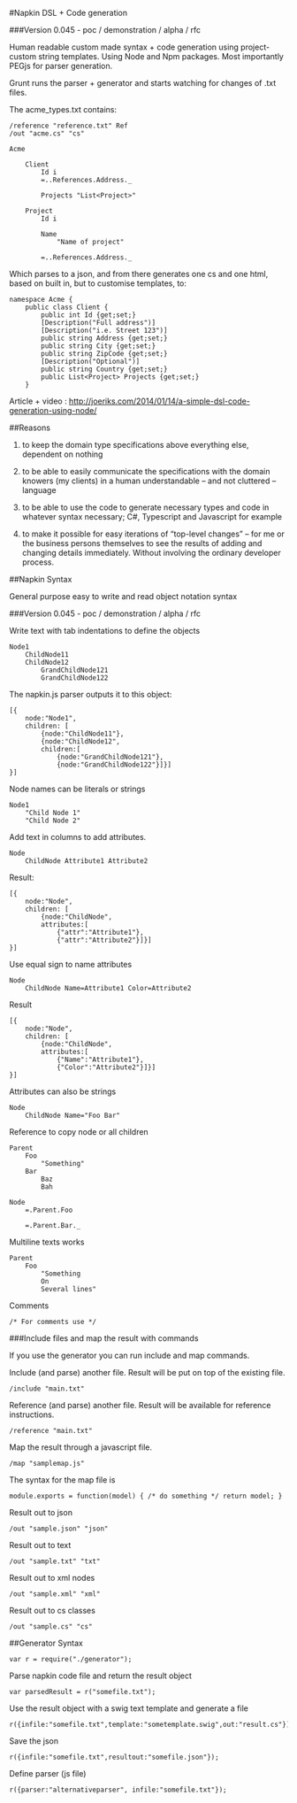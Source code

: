 #Napkin DSL + Code generation

###Version 0.045 - poc / demonstration / alpha / rfc

Human readable custom made syntax + code generation using project-custom string templates. Using Node and Npm packages. Most importantly PEGjs for parser generation. 

Grunt runs the parser + generator and starts watching for changes of .txt files.

The acme_types.txt contains:


	/reference "reference.txt" Ref
	/out "acme.cs" "cs"

	Acme

		Client
			Id i
			=..References.Address._  

			Projects "List<Project>" 

		Project
			Id i

			Name
				"Name of project"

			=..References.Address._
					

Which parses to a json, and from there generates one cs and one html, based on built in, but to customise templates, to:

	namespace Acme {
		public class Client {
			public int Id {get;set;}
			[Description("Full address")]
			[Description("i.e. Street 123")]
			public string Address {get;set;}
			public string City {get;set;}
			public string ZipCode {get;set;}
			[Description("Optional")]
			public string Country {get;set;}
			public List<Project> Projects {get;set;}
		}
					
Article + video : http://joeriks.com/2014/01/14/a-simple-dsl-code-generation-using-node/

##Reasons

1) to keep the domain type specifications above everything else, dependent on nothing

2) to be able to easily communicate the specifications with the domain knowers (my clients) in a human understandable – and not cluttered – language

3) to be able to use the code to generate necessary types and code in whatever syntax necessary; C#, Typescript and Javascript for example

4) to make it possible for easy iterations of “top-level changes” – for me or the business persons themselves to see the results of adding and changing details immediately. Without involving the ordinary developer process.

##Napkin Syntax

General purpose easy to write and read object notation syntax

###Version 0.045 - poc / demonstration / alpha / rfc

Write text with tab indentations to define the objects

	Node1
		ChildNode11
		ChildNode12
			GrandChildNode121
			GrandChildNode122

The napkin.js parser outputs it to this object:

	[{
		node:"Node1",
		children: [
			{node:"ChildNode11"},
			{node:"ChildNode12",
			children:[
				{node:"GrandChildNode121"},
				{node:"GrandChildNode122"}]}]
	}]

Node names can be literals or strings

	Node1
		"Child Node 1"
		"Child Node 2"

Add text in columns to add attributes.

	Node
		ChildNode Attribute1 Attribute2

Result:

	[{
		node:"Node",
		children: [
			{node:"ChildNode",
			attributes:[
				{"attr":"Attribute1"},
				{"attr":"Attribute2"}]}]
	}]

Use equal sign to name attributes

	Node
		ChildNode Name=Attribute1 Color=Attribute2

Result

	[{
		node:"Node",
		children: [
			{node:"ChildNode",
			attributes:[
				{"Name":"Attribute1"},
				{"Color":"Attribute2"}]}]
	}]

Attributes can also be strings

	Node
		ChildNode Name="Foo Bar"


Reference to copy node or all children

	Parent
		Foo
			"Something"
		Bar
			Baz
			Bah

	Node
		=.Parent.Foo

		=.Parent.Bar._

Multiline texts works

	Parent
		Foo
			"Something
			On
			Several lines"

Comments

	/* For comments use */

###Include files and map the result with commands

If you use the generator you can run include and map commands.

Include (and parse) another file. Result will be put on top of the existing file.

	/include "main.txt"

Reference (and parse) another file. Result will be available for reference instructions.

	/reference "main.txt"

Map the result through a javascript file.

	/map "samplemap.js"

The syntax for the map file is 

	module.exports = function(model) { /* do something */ return model; }

Result out to json

	/out "sample.json" "json"

Result out to text

	/out "sample.txt" "txt"

Result out to xml nodes

	/out "sample.xml" "xml"

Result out to cs classes

	/out "sample.cs" "cs"

##Generator Syntax

	var r = require("./generator");

Parse napkin code file and return the result object

	var parsedResult = r("somefile.txt");

Use the result object with a swig text template and generate a file

	r({infile:"somefile.txt",template:"sometemplate.swig",out:"result.cs"});

Save the json

	r({infile:"somefile.txt",resultout:"somefile.json"});

Define parser (js file)

	r({parser:"alternativeparser", infile:"somefile.txt"});


